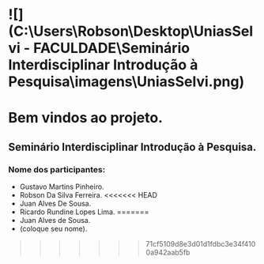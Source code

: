 #  ![](C:\Users\Robson\Desktop\UniasSelvi - FACULDADE\Seminário Interdisciplinar Introdução à Pesquisa\imagens\UniasSelvi.png)

# Bem vindos ao projeto.

## Seminário Interdisciplinar Introdução à Pesquisa.

### Nome dos participantes: 

- Gustavo Martins Pinheiro.
- Robson Da Silva Ferreira.
<<<<<<< HEAD
- Juan Alves De Sousa.
- Ricardo Rundine Lopes Lima.
=======
- Juan Alves de Sousa.
- (coloque seu nome).
>>>>>>> 71cf5109d8e3d01d1fdbc3e34f4100a942aab5fb
